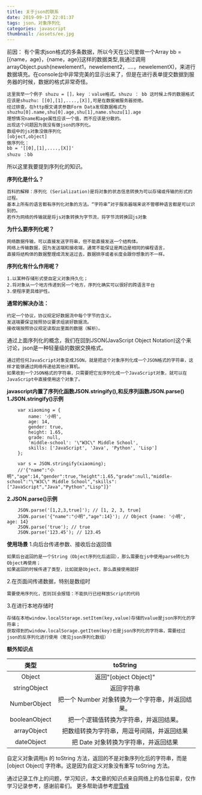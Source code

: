 ```yaml
---
title: 关于json的联系
date: 2019-09-17 22:01:37
tags: json，对象序列化
categories: javascript
thumbnail: /assets/ee.jpg
---
```


前因：
有个需求json格式的多条数据，所以今天在公司里做一个Array bb = [{name，age}，{name，age}]这样的数据类型,我通过调用arrayObject.push(newelement1，newelement2，....，newelementX)，来进行数据填充。在console台中非常完美的显示出来了，但是在进行表单提交数据到服务器的时候，数据的格式非常奇怪。

    这里我举一个例子 shuzu = []，key ：value格式。shuzu ： bb 这时候上传的数据格式应该是shuzhu: [[0],[1],....,[X]],可是在数据被服务器拒绝。
    经过排查，在http报文请求参数Form Data发现数据格式为shuzhu[0].name,shu[0].age,shu[1],name.shuzu[1].age
    理想情况name和age属性应该一个值，而不应该是分散的。
    出现这个问题因为我没有做json的序列化。
    数组中的js对象没做序列化
    [object,object]
    做序列化：
    bb = '[[0],[1],....,[X]]'
    shuzu ：bb
    
所以这里我要提到序列化的知识。

**序列化是什么？**
        
    百科的解释：序列化 (Serialization)是将对象的状态信息转换为可以存储或传输的形式的过程。 
    基本上所有的语言都有序列化对象的方法。“字符串”对于服务器端来说不管哪种语言都是可以识别的。  
    若作为网络的传输就是将js对象转换为字节流，将字节流转换回js对象 

**为什么要序列化呢？**

    网络数据传输，可以直接发送字符串，但不能直接发送一个结构体。
    网络上传输数据，因为发送端和接收端，通常不能保证是两边是相同的编程语言，
    直接将结构体的数据整理成流发送过去，数据排序或者长度会跟你想象的不一样。

**序列化有什么作用呢？**
    
    1.以某种存储形式使自定义对象持久化；
    2.将对象从一个地方传递到另一个地方，序列化确实可以很好的跨语言平台
    3.使程序更具维护性。

**通常的解决办法：**

    约定一个协议，协议规定好数据流中每个字节的含义。
    发送端要保证按照协议要求组装好数据流。
    接收端按照协议规定读取出里面的数据（解析）。

通过上面序列化的概念，我们在回到JSON(JavaScript Object Notation)这个来讨论，json是一种轻量级的数据交换格式。

    通过把任何JavaScript对象变成JSON，就是把这个对象序列化成一个JSON格式的字符串，这样才能够通过网络传递给其他计算机。
    如果收到一个JSON格式的字符串，只需要把它反序列化成一个JavaScript对象，就可以在JavaScript中直接使用这个对象了。


**javascript内置了序列化函数JSON.stringify(),和反序列函数JSON.parse()**
**1.JSON.stringify()示例**

        var xiaoming = {
            name: '小明',
            age: 14,
            gender: true,
            height: 1.65,
            grade: null,
            'middle-school': '\"W3C\" Middle School',
            skills: ['JavaScript', 'Java', 'Python', 'Lisp']
        };
        
        var s = JSON.stringify(xiaoming);
        //'{"name":"小明","age":14,"gender":true,"height":1.65,"grade":null,"middle-school":"\"W3C\" Middle School","skills":["JavaScript","Java","Python","Lisp"]}'

**2.JSON.parse()示例**

        JSON.parse('[1,2,3,true]'); // [1, 2, 3, true]
        JSON.parse('{"name":"小明","age":14}'); // Object {name: '小明', age: 14}
        JSON.parse('true'); // true
        JSON.parse('123.45'); // 123.45




**使用场景**
1.向后台传递参数、接收后台返回值

    如果后台返回的是一个String（Object序列化后返回），那么需要在js中使用parse转化为Object再使用；
    如果返回的时候传递了类型，比如就是Object，那么直接使用就好

2.在页面间传递数据，特别是数组时

    需要使用序列化，否则IE会报错：不能执行已经释放Script的代码

3.在进行本地存储时

    存储在本地window.localStorage.setItem(key,value)存储的value是json序列化的字符串；
    获取得到的window.localSorage.getItem(key)也是json序列化的字符串，需要经过json的反序列化进行使用（常见json序列化数组）

**额外知识点**


|类型|toString|
|:---:|:---:|
|Object      	|   返回"[object Object]"|
|stringObject	|   返回字符串|
|NumberObject	|   把一个 Number 对象转换为一个字符串，并返回结果。|
|booleanObject	|   把一个逻辑值转换为字符串，并返回结果。|
|arrayObject	    |   把数组转换为字符串，用逗号间隔，并返回结果|
|dateObject	    |   把 Date 对象转换为字符串，并返回结果|

自定义对象调用js 的 toString 方法，返回的不是对象序列化后的字符串，而是 [object Object] 字符串。这是因为自定义对象没有重写 toString 方法。



通过记录工作上的问题，学习知识，本文章的知识点来自网络上的各位前辈，仅作学习记录参考，感谢前辈们。
更多帮助请参考[廖雪峰](https://www.liaoxuefeng.com/wiki/1022910821149312/1023021554858080)